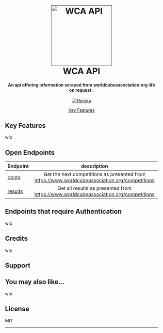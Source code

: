 
<h1 align="center">
  <br>
  <a href=""><img src="https://i.ibb.co/nQgzJ0P/wca-api.png" alt="WCA API" width="200"></a>
  <br>
  WCA API
  <br>
</h1>

<h4 align="center">An api offering information scraped from worldcubeassociation.org life on request <a href="worldcubeassociation.org" target="_blank"></a>.</h4>

<p align="center">
  <a href="[https://badge.fury.io/js/electron-markdownify](https://dashboard.heroku.com/apps)">
    <img src="https://github.com/heroku/favicon/raw/master/favicon.iconset/icon_32x32.png""
         alt="Heroku">
  </a> 
</p>

<p align="center">
  <a href="#key-features">Key Features</a> 
</p>

## Key Features
wip

## Open Endpoints

| Endpoint             | description
| :---------------- | :------: 
| [comp](/V1/competitions.md)    |   Get the next competitions as presented from https://www.worldcubeassociation.org/competitions
| [results](/V1/resultsmd)    |   Get all results as presented from [https://www.worldcubeassociation.org/competitions  ](https://www.worldcubeassociation.org/results/rankings/xxx/single)


## Endpoints that require Authentication
wip

## Credits
wip

## Support

## You may also like...
wip

## License

MIT

---
